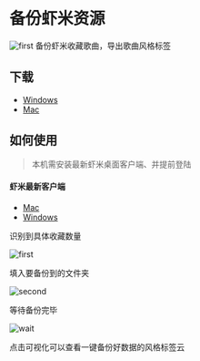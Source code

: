 # 备份虾米资源
![first](https://cdn.jsdelivr.net/gh/xiami2021/backup@main/tag.png)
备份虾米收藏歌曲，导出歌曲风格标签

## 下载
- [Windows](https://github.91chifun.workers.dev//https://github.com/xiami2021/backup/releases/download/0.0.5/Setup.0.0.5.exe)  
- [Mac](https://github.91chifun.workers.dev//https://github.com/xiami2021/backup/releases/download/0.0.5/Setup.0.0.5.dmg)



## 如何使用
> 本机需安装最新虾米桌面客户端、并提前登陆

#### 虾米最新客户端
- [Mac](https://gxiami.alicdn.com/xiami-desktop/update/XiamiMac-05131024-070508.dmg)
- [Windows](https://gxiami.alicdn.com/xiami-desktop/update/%E8%99%BE%E7%B1%B3%E9%9F%B3%E4%B9%90-7.3.0-x86-1225.exe)


识别到具体收藏数量

![first](https://cdn.jsdelivr.net/gh/xiami2021/backup@main/first.png)

填入要备份到的文件夹

![second](https://cdn.jsdelivr.net/gh/xiami2021/backup@main/second.png)

等待备份完毕

![wait](https://cdn.jsdelivr.net/gh/xiami2021/backup@main/wait.png)


点击可视化可以查看一键备份好数据的风格标签云
